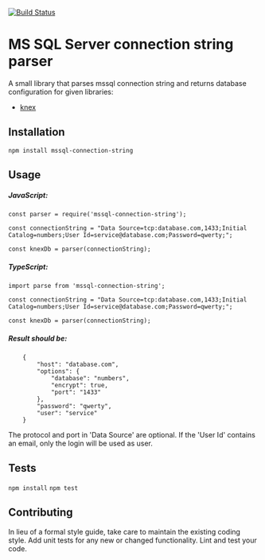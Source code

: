 [![Build Status](https://travis-ci.org/npm-package-poc.svg?branch=master)](https://travis-ci.org/npm-package-poc)

MS SQL Server connection string parser
=========

A small library that parses mssql connection string and returns database configuration for given libraries:
* [knex](http://knexjs.org/)

## Installation

  `npm install mssql-connection-string`

## Usage

##### JavaScript:

    const parser = require('mssql-connection-string');

    const connectionString = "Data Source=tcp:database.com,1433;Initial Catalog=numbers;User Id=service@database.com;Password=qwerty;";

    const knexDb = parser(connectionString);

##### TypeScript:

    import parse from 'mssql-connection-string';

    const connectionString = "Data Source=tcp:database.com,1433;Initial Catalog=numbers;User Id=service@database.com;Password=qwerty;";

    const knexDb = parser(connectionString);

##### Result should be:

        {
            "host": "database.com",
            "options": {
                "database": "numbers",
                "encrypt": true,
                "port": "1433"
            },
            "password": "qwerty",
            "user": "service"
        }

The protocol and port in 'Data Source' are optional. If the 'User Id' contains an email, only the login will be used as user.

## Tests
  `npm install`
  `npm test`

## Contributing

In lieu of a formal style guide, take care to maintain the existing coding style. Add unit tests for any new or changed functionality. Lint and test your code.

